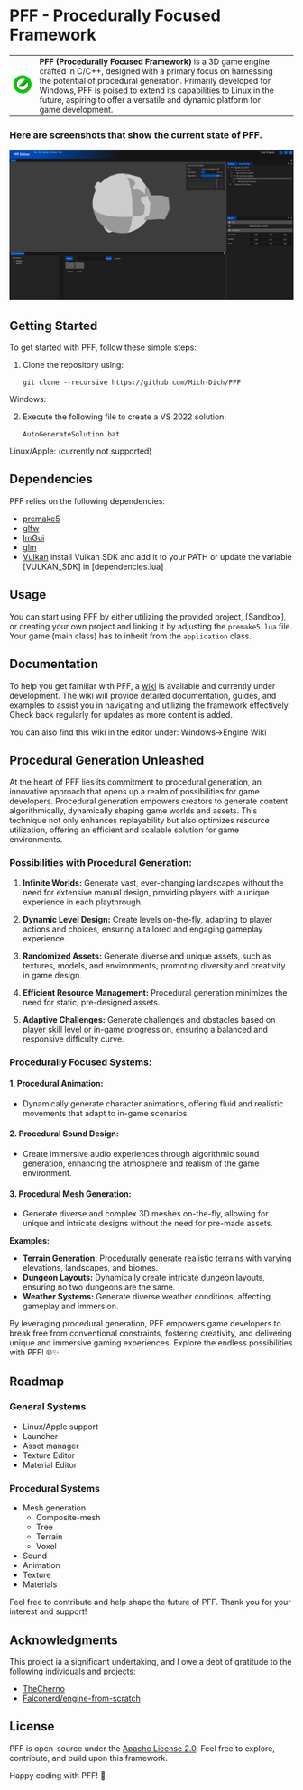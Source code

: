 # PFF - Procedurally Focused Framework

<table style="border-collapse: collapse; width: 100%; border: none;">
  <tr>
    <td style="border: none;">
      <img src="/.github/resources/Logo2.png?raw=true" alt="Main Logo" title="mich" style="max-width: 100%; height: auto; border: none;">
    </td>
    <td style="vertical-align: middle; padding-right: 20px; border: none;">
      <strong>PFF (Procedurally Focused Framework)</strong> is a 3D game engine crafted in C/C++, designed with a primary focus on harnessing the potential of procedural generation. Primarily developed for Windows, PFF is poised to extend its capabilities to Linux in the future, aspiring to offer a versatile and dynamic platform for game development.
    </td>
  </tr>
</table>

### Here are screenshots that show the current state of PFF.

![first_image](/.github/resources/PFF_editor_2C9QkfjeEC.png?raw=true "image of the editor as it is now")

## Getting Started
To get started with PFF, follow these simple steps:

1. Clone the repository using:
   ```
   git clone --recursive https://github.com/Mich-Dich/PFF
   ```

Windows:

2. Execute the following file to create a VS 2022 solution:
   ```
   AutoGenerateSolution.bat
   ```
Linux/Apple: (currently not supported)

## Dependencies
PFF relies on the following dependencies:

- [premake5](https://premake.github.io/)
- [glfw](https://www.glfw.org/)
- [ImGui](https://github.com/ocornut/imgui)
- [glm](https://github.com/icaven/glm)
- [Vulkan](https://www.lunarg.com/vulkan-sdk/) install Vulkan SDK and add it to your PATH or update the variable [VULKAN_SDK] in [dependencies.lua]

## Usage

You can start using PFF by either utilizing the provided project, [Sandbox], or creating your own project and linking it by adjusting the `premake5.lua` file. 
Your game (main class) has to inherit from the `application` class.

## Documentation

To help you get familiar with PFF, a [wiki](https://github.com/Mich-Dich/PFF/wiki) is available and currently under development. The wiki will provide detailed documentation, guides, and examples to assist you in navigating and utilizing the framework effectively. Check back regularly for updates as more content is added.

You can also find this wiki in the editor under: Windows->Engine Wiki

## Procedural Generation Unleashed

At the heart of PFF lies its commitment to procedural generation, an innovative approach that opens up a realm of possibilities for game developers. Procedural generation empowers creators to generate content algorithmically, dynamically shaping game worlds and assets. This technique not only enhances replayability but also optimizes resource utilization, offering an efficient and scalable solution for game environments.

### Possibilities with Procedural Generation:

1. **Infinite Worlds:** Generate vast, ever-changing landscapes without the need for extensive manual design, providing players with a unique experience in each playthrough.

2. **Dynamic Level Design:** Create levels on-the-fly, adapting to player actions and choices, ensuring a tailored and engaging gameplay experience.

3. **Randomized Assets:** Generate diverse and unique assets, such as textures, models, and environments, promoting diversity and creativity in game design.

4. **Efficient Resource Management:** Procedural generation minimizes the need for static, pre-designed assets.

5. **Adaptive Challenges:** Generate challenges and obstacles based on player skill level or in-game progression, ensuring a balanced and responsive difficulty curve.

### Procedurally Focused Systems:

#### 1. Procedural Animation:
   - Dynamically generate character animations, offering fluid and realistic movements that adapt to in-game scenarios.

#### 2. Procedural Sound Design:
   - Create immersive audio experiences through algorithmic sound generation, enhancing the atmosphere and realism of the game environment.

#### 3. Procedural Mesh Generation:
   - Generate diverse and complex 3D meshes on-the-fly, allowing for unique and intricate designs without the need for pre-made assets.

**Examples:**
- **Terrain Generation:** Procedurally generate realistic terrains with varying elevations, landscapes, and biomes.
- **Dungeon Layouts:** Dynamically create intricate dungeon layouts, ensuring no two dungeons are the same.
- **Weather Systems:** Generate diverse weather conditions, affecting gameplay and immersion.

By leveraging procedural generation, PFF empowers game developers to break free from conventional constraints, fostering creativity, and delivering unique and immersive gaming experiences. Explore the endless possibilities with PFF! 🌐✨

## Roadmap

### General Systems
- Linux/Apple support
- Launcher
- Asset manager
- Texture Editor
- Material Editor

### Procedural Systems
- Mesh generation
   - Composite-mesh
   - Tree
   - Terrain
   - Voxel
- Sound
- Animation
- Texture
- Materials

Feel free to contribute and help shape the future of PFF. Thank you for your interest and support!

## Acknowledgments
This project ia a significant undertaking, and I owe a debt of gratitude to the following individuals and projects:

- [TheCherno](https://github.com/TheCherno)
- [Falconerd/engine-from-scratch](https://github.com/Falconerd/engine-from-scratch)

## License

PFF is open-source under the [Apache License 2.0](LICENSE). Feel free to explore, contribute, and build upon this framework.

Happy coding with PFF! 🚀
